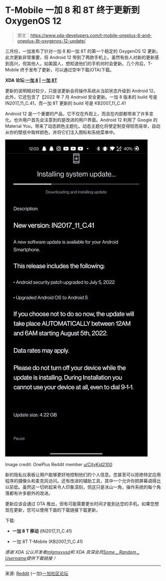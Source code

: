# T-Mobile 一加 8 和 8T 终于更新到 OxygenOS 12

> 原文：<https://www.xda-developers.com/t-mobile-oneplus-8-and-oneplus-8t-oxygenos-12-update/>

三月份，一加发布了针对一加 8 和一加 8T 的第一个稳定的 OxygenOS 12 更新。此次更新非常重要，将 Android 12 带到了两款手机上。虽然有些人对新的更新感到高兴，但其他人，如美国人，想知道他们的手机何时会更新。几个月后，T-Mobile 终于发布了更新，可以通过空中下载(OTA)下载。

**XDA 论坛:[一加 8](https://forum.xda-developers.com/c/oneplus-8.10349/) | [一加 8T](https://forum.xda-developers.com/c/oneplus-8t.11579/)**

更新的说明相对较少，只是说更新会将操作系统从当前状态升级到 Android 12。此外，它还包含了【2022 年 7 月 Android 安全更新。一加 8 版本的 build 号是 IN2017_11_C.41，而一加 8T 更新的 build 号是 KB2007_11_C.41

Android 12 是一个重要的产品，它不仅在外观上，而且在内部都带来了许多变化。也许用户首先会注意到的是改进的用户界面。Android 12 利用了 Google 的 Material You，带来了动态颜色主题化。动态主题化将使定制变得轻而易举，自动从你的壁纸中取样颜色，并将它们注入图标和系统菜单中。

 <picture>![Android 12 for OnePlus 8 on T-Mobile](img/12ea9ca43f8f5e28ebad54b973f83083.png)</picture> 

Image credit: OnePlus Reddit member [u/CityKid2100](https://www.reddit.com/r/oneplus/comments/wefljo/android_12_for_oneplus_8_on_tmobile/)

新的隐私仪表板让用户能够更好地控制他们的个人信息。您甚至可以拒绝特定应用程序的摄像头和麦克风访问。还有改进的辅助工具，其中一个允许你把屏幕调得比以前低。虽然这一切听起来令人印象深刻，但这只是冰山一角，操作系统的每个角落都有许多额外的改进。

更新应该会通过 OTA 推出，但有可能需要更长时间才能到达您的手机。如果您想现在更新，您可以使用下面的下载链接下载更新。

下载:

*   **一加 8 T 移动** (IN2017_11_C.41)

*   一加 8T T-Mobile (KB2007_11_C.41)

*感谢 XDA 公认开发者*[*mlgmxyysd*](https://forum.xda-developers.com/m/mlgmxyysd.8430637/)*和 XDA 资深会员*[*Some _ Random _ Username*](https://forum.xda-developers.com/m/some_random_username.8234677/)*提供下载链接！*

* * *

来源: [Reddit](https://www.reddit.com/r/oneplus/comments/wefljo/android_12_for_oneplus_8_on_tmobile/) (一加)[一加社区论坛](https://community.oneplus.com/thread?id=1124693416681668610)